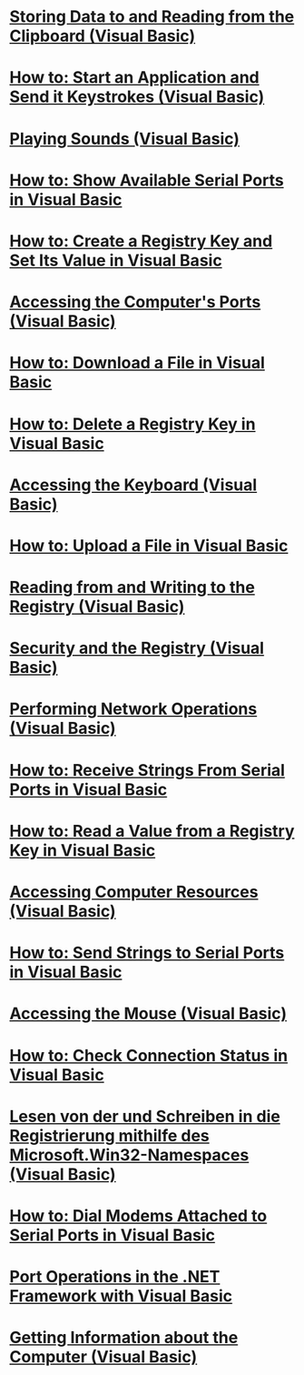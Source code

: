 # [Storing Data to and Reading from the Clipboard (Visual Basic)](storing-data-to-and-reading-from-the-clipboard.md)
# [How to: Start an Application and Send it Keystrokes (Visual Basic)](how-to-start-an-application-and-send-it-keystrokes.md)
# [Playing Sounds (Visual Basic)](playing-sounds.md)
# [How to: Show Available Serial Ports in Visual Basic](how-to-show-available-serial-ports.md)
# [How to: Create a Registry Key and Set Its Value in Visual Basic](how-to-create-a-registry-key-and-set-its-value.md)
# [Accessing the Computer's Ports (Visual Basic)](accessing-the-computer-s-ports.md)
# [How to: Download a File in Visual Basic](how-to-download-a-file.md)
# [How to: Delete a Registry Key in Visual Basic](how-to-delete-a-registry-key.md)
# [Accessing the Keyboard (Visual Basic)](accessing-the-keyboard.md)
# [How to: Upload a File in Visual Basic](how-to-upload-a-file.md)
# [Reading from and Writing to the Registry (Visual Basic)](reading-from-and-writing-to-the-registry.md)
# [Security and the Registry (Visual Basic)](security-and-the-registry.md)
# [Performing Network Operations (Visual Basic)](performing-network-operations.md)
# [How to: Receive Strings From Serial Ports in Visual Basic](how-to-receive-strings-from-serial-ports.md)
# [How to: Read a Value from a Registry Key in Visual Basic](how-to-read-a-value-from-a-registry-key.md)
# [Accessing Computer Resources (Visual Basic)](index.md)
# [How to: Send Strings to Serial Ports in Visual Basic](how-to-send-strings-to-serial-ports.md)
# [Accessing the Mouse (Visual Basic)](accessing-the-mouse.md)
# [How to: Check Connection Status in Visual Basic](how-to-check-connection-status.md)
# [Lesen von der und Schreiben in die Registrierung mithilfe des Microsoft.Win32-Namespaces (Visual Basic)](reading-from-and-writing-to-the-registry-using-the-microsoft-win32-namespace.md)
# [How to: Dial Modems Attached to Serial Ports in Visual Basic](how-to-dial-modems-attached-to-serial-ports.md)
# [Port Operations in the .NET Framework with Visual Basic](port-operations-in-the-net-framework.md)
# [Getting Information about the Computer (Visual Basic)](getting-information-about-the-computer.md)
